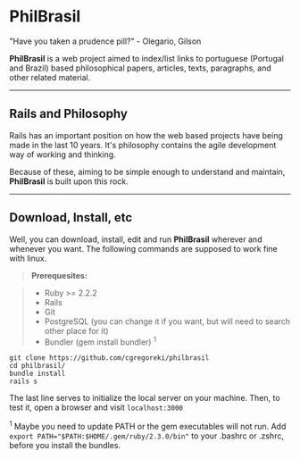 PhilBrasil
===================
"Have you taken a prudence pill?" - Olegario, Gilson

**PhilBrasil** is a web project aimed to index/list links to portuguese (Portugal and Brazil) based philosophical papers, articles, texts, paragraphs, and other related material.

----


Rails and Philosophy
------
Rails has an important position on how the web based projects have being made in the last 10 years. It's philosophy contains the agile development way of working and thinking. 

Because of these, aiming to be simple enough to understand and maintain, **PhilBrasil** is built upon this rock.

------

Download, Install, etc
-----
Well, you can download, install, edit and run **PhilBrasil** wherever and whenever you want. The following commands are supposed to work fine with linux.

> **Prerequesites:**

> - Ruby >= 2.2.2
> - Rails
> - Git
> - PostgreSQL (you can change it if you want, but will need to search other place for it)
> - Bundler (gem install bundler) <sup>1</sup>


```shell
git clone https://github.com/cgregoreki/philbrasil
cd philbrasil/
bundle install
rails s
```
The last line serves to initialize the local server on your machine. Then, to test it, open a browser and visit `localhost:3000`




<sup>1</sup> Maybe you need to update PATH or the gem executables will not run. Add `export PATH="$PATH:$HOME/.gem/ruby/2.3.0/bin"` to your .bashrc or .zshrc, before you install the bundles.
